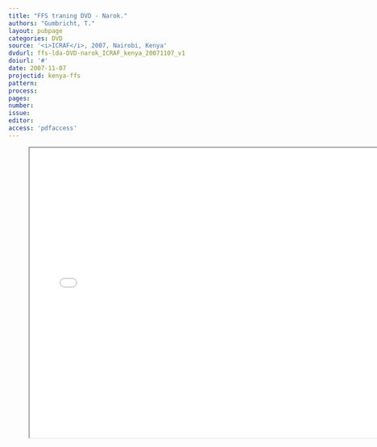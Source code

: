 ```yaml
---
title: "FFS traning DVD - Narok."
authors: "Gumbricht, T."
layout: pubpage
categories: DVD
source: '<i>ICRAF</i>, 2007, Nairobi, Kenya'
dvdurl: ffs-lda-DVD-narok_ICRAF_kenya_20071107_v1
doiurl: '#'
date: 2007-11-07
projectid: kenya-ffs
pattern:
process:
pages:
number:
issue:
editor:
access: 'pdfaccess'
---
```

<figure>
  <iframe src="{{ site.commonurl }}/dvd/{{ page.dvdurl }}/index.html"
    style="width:720px; height:576px;" frameborder="1">
  </iframe>
</figure>
